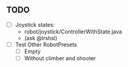
## TODO

- [ ] Joystick states:
    - robot/joystick/ControllerWithState.java
    - (ask @lrshsl)
- [ ] Test Other RobotPresets
    - [ ] Empty
    - [ ] Without climber and shooter
